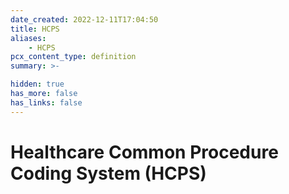```yaml
---
date_created: 2022-12-11T17:04:50
title: HCPS
aliases:
    - HCPS
pcx_content_type: definition
summary: >-

hidden: true
has_more: false
has_links: false
---
```


# Healthcare Common Procedure Coding System (HCPS)
